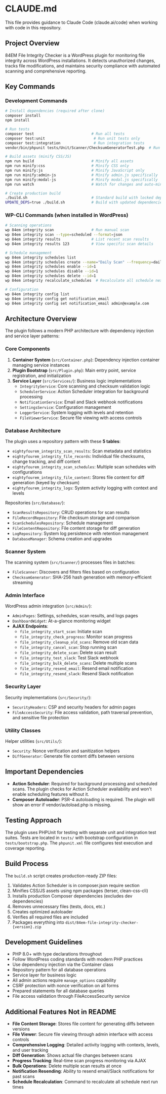 # CLAUDE.md

This file provides guidance to Claude Code (claude.ai/code) when working with code in this repository.

## Project Overview

84EM File Integrity Checker is a WordPress plugin for monitoring file integrity across WordPress installations. It detects unauthorized changes, tracks file modifications, and maintains security compliance with automated scanning and comprehensive reporting.

## Key Commands

### Development Commands

```bash
# Install dependencies (required after clone)
composer install
npm install

# Run tests
composer test                          # Run all tests
composer test:unit                      # Run unit tests only
composer test:integration               # Run integration tests
vendor/bin/phpunit tests/Unit/Scanner/ChecksumGeneratorTest.php  # Run specific test

# Build assets (minify CSS/JS)
npm run build                          # Minify all assets
npm run minify:css                     # Minify CSS only
npm run minify:js                      # Minify JavaScript only
npm run minify:admin-js                # Minify admin.js specifically
npm run minify:modal-js                # Minify modal.js specifically
npm run watch                          # Watch for changes and auto-minify

# Create production build
./build.sh                             # Standard build with locked dependencies
UPDATE_DEPS=true ./build.sh            # Build with updated dependencies
```

### WP-CLI Commands (when installed in WordPress)

```bash
# Scanning operations
wp 84em integrity scan                 # Run manual scan
wp 84em integrity scan --type=scheduled --format=json
wp 84em integrity results              # List recent scan results
wp 84em integrity results 123          # View specific scan details

# Schedule management
wp 84em integrity schedules list
wp 84em integrity schedules create --name="Daily Scan" --frequency=daily --time=02:00 --active
wp 84em integrity schedules enable --id=1
wp 84em integrity schedules disable --id=1
wp 84em integrity schedules delete --id=1
wp 84em integrity recalculate_schedules  # Recalculate all schedule next run times

# Configuration
wp 84em integrity config list
wp 84em integrity config get notification_email
wp 84em integrity config set notification_email admin@example.com
```

## Architecture Overview

The plugin follows a modern PHP architecture with dependency injection and service layer patterns:

### Core Components

1. **Container System** (`src/Container.php`): Dependency injection container managing service instances
2. **Plugin Bootstrap** (`src/Plugin.php`): Main entry point, service registration, and initialization
3. **Service Layer** (`src/Services/`): Business logic implementations
   - `IntegrityService`: Core scanning and checksum validation logic
   - `SchedulerService`: Action Scheduler integration for background processing
   - `NotificationService`: Email and Slack webhook notifications
   - `SettingsService`: Configuration management
   - `LoggerService`: System logging with levels and retention
   - `FileViewerService`: Secure file viewing with access controls

### Database Architecture

The plugin uses a repository pattern with these **5 tables**:
- `eightyfourem_integrity_scan_results`: Scan metadata and statistics
- `eightyfourem_integrity_file_records`: Individual file checksums, change tracking, and diff content
- `eightyfourem_integrity_scan_schedules`: Multiple scan schedules with configurations
- `eightyfourem_integrity_file_content`: Stores file content for diff generation (keyed by checksum)
- `eightyfourem_integrity_logs`: System activity logging with context and levels

Repositories (`src/Database/`):
- `ScanResultsRepository`: CRUD operations for scan results
- `FileRecordRepository`: File checksum storage and comparison
- `ScanSchedulesRepository`: Schedule management
- `FileContentRepository`: File content storage for diff generation
- `LogRepository`: System log persistence with retention management
- `DatabaseManager`: Schema creation and upgrades

### Scanner System

The scanning system (`src/Scanner/`) processes files in batches:
- `FileScanner`: Discovers and filters files based on configuration
- `ChecksumGenerator`: SHA-256 hash generation with memory-efficient streaming

### Admin Interface

WordPress admin integration (`src/Admin/`):
- `AdminPages`: Settings, schedules, scan results, and logs pages
- `DashboardWidget`: At-a-glance monitoring widget
- **AJAX Endpoints**:
  - `file_integrity_start_scan`: Initiate scan
  - `file_integrity_check_progress`: Monitor scan progress
  - `file_integrity_cleanup_old_scans`: Remove old scan data
  - `file_integrity_cancel_scan`: Stop running scan
  - `file_integrity_delete_scan`: Delete scan result
  - `file_integrity_test_slack`: Test Slack webhook
  - `file_integrity_bulk_delete_scans`: Delete multiple scans
  - `file_integrity_resend_email`: Resend email notification
  - `file_integrity_resend_slack`: Resend Slack notification

### Security Layer

Security implementations (`src/Security/`):
- `SecurityHeaders`: CSP and security headers for admin pages
- `FileAccessSecurity`: File access validation, path traversal prevention, and sensitive file protection

### Utility Classes

Helper utilities (`src/Utils/`):
- `Security`: Nonce verification and sanitization helpers
- `DiffGenerator`: Generate file content diffs between versions

## Important Dependencies

- **Action Scheduler**: Required for background processing and scheduled scans. The plugin checks for Action Scheduler availability and won't enable scheduling features without it.
- **Composer Autoloader**: PSR-4 autoloading is required. The plugin will show an error if vendor/autoload.php is missing.

## Testing Approach

The plugin uses PHPUnit for testing with separate unit and integration test suites. Tests are located in `tests/` with bootstrap configuration in `tests/bootstrap.php`. The `phpunit.xml` file configures test execution and coverage reporting.

## Build Process

The `build.sh` script creates production-ready ZIP files:
1. Validates Action Scheduler is in composer.json require section
2. Minifies CSS/JS assets using npm packages (terser, clean-css-cli)
3. Installs production Composer dependencies (excludes dev dependencies)
4. Removes unnecessary files (tests, docs, etc.)
5. Creates optimized autoloader
6. Verifies all required files are included
7. Packages everything into `dist/84em-file-integrity-checker-{version}.zip`

## Development Guidelines

- PHP 8.0+ with type declarations throughout
- Follow WordPress coding standards with modern PHP practices
- Use dependency injection via the Container class
- Repository pattern for all database operations
- Service layer for business logic
- All admin actions require `manage_options` capability
- CSRF protection with nonce verification on all forms
- Prepared statements for all database queries
- File access validation through FileAccessSecurity service

## Additional Features Not in README

- **File Content Storage**: Stores file content for generating diffs between versions
- **File Viewer**: Secure file viewing through admin interface with access controls
- **Comprehensive Logging**: Detailed activity logging with contexts, levels, and user tracking
- **Diff Generation**: Shows actual file changes between scans
- **Progress Tracking**: Real-time scan progress monitoring via AJAX
- **Bulk Operations**: Delete multiple scan results at once
- **Notification Resending**: Ability to resend email/Slack notifications for past scans
- **Schedule Recalculation**: Command to recalculate all schedule next run times